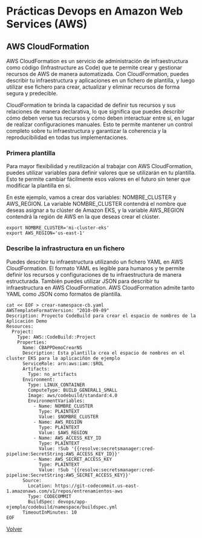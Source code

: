 # Prácticas Devops en Amazon Web Services (AWS)
## AWS CloudFormation

AWS CloudFormation es un servicio de administración de infraestructura como código (Infrastructure as Code) que te permite crear y gestionar recursos de AWS de manera automatizada. Con CloudFormation, puedes describir tu infraestructura y aplicaciones en un fichero de plantilla, y luego utilizar ese fichero para crear, actualizar y eliminar recursos de forma segura y predecible.

CloudFormation te brinda la capacidad de definir tus recursos y sus relaciones de manera declarativa, lo que significa que puedes describir cómo deben verse tus recursos y cómo deben interactuar entre sí, en lugar de realizar configuraciones manuales. Esto te permite mantener un control completo sobre tu infraestructura y garantizar la coherencia y la reproducibilidad en todas tus implementaciones.

### Primera plantilla

Para mayor flexibilidad y reutilización al trabajar con AWS CloudFormation, puedes utilizar variables para definir valores que se utilizarán en tu plantilla. Esto te permite cambiar fácilmente esos valores en el futuro sin tener que modificar la plantilla en sí.

En este ejemplo, vamos a crear dos variables: NOMBRE_CLUSTER y AWS_REGION. La variable NOMBRE_CLUSTER contendrá el nombre que deseas asignar a tu clúster de Amazon EKS, y la variable AWS_REGION contendrá la región de AWS en la que deseas crear el clúster.

```shell
export NOMBRE_CLUSTER='mi-cluster-eks'
export AWS_REGION='us-east-1'
```

### Describe la infrastructura en un fichero

Puedes describir tu infraestructura utilizando un fichero YAML en AWS CloudFormation. El formato YAML es legible para humanos y te permite definir los recursos y configuraciones de tu infraestructura de manera estructurada. También puedes utilizar JSON para describir tu infraestructura en AWS CloudFormation. AWS CloudFormation admite tanto YAML como JSON como formatos de plantilla.


```shell
cat << EOF > crear-namespace-cb.yaml
AWSTemplateFormatVersion: "2010-09-09"
Description: Proyecto CodeBuild para crear el espacio de nombres de la Aplicación Demo
Resources:
  Project:
    Type: AWS::CodeBuild::Project    
    Properties:
      Name: CBAPPDemoCrearNS
      Description: Esta plantilla crea el espacio de nombres en el cluster EKS para la aplicaciñón de ejemplo
      ServiceRole: arn:aws:iam::$ROL
      Artifacts:
        Type: no_artifacts
      Environment:
        Type: LINUX_CONTAINER
        ComputeType: BUILD_GENERAL1_SMALL
        Image: aws/codebuild/standard:4.0
        EnvironmentVariables:
          - Name: NOMBRE_CLUSTER
            Type: PLAINTEXT
            Value: $NOMBRE_CLUSTER
          - Name: AWS_REGION
            Type: PLAINTEXT
            Value: $AWS_REGION
          - Name: AWS_ACCESS_KEY_ID
            Type: PLAINTEXT
            Value: !Sub '{{resolve:secretsmanager:cred-pipeline:SecretString:AWS_ACCESS_KEY_ID}}'
          - Name: AWS_SECRET_ACCESS_KEY
            Type: PLAINTEXT
            Value: !Sub '{{resolve:secretsmanager:cred-pipeline:SecretString:AWS_SECRET_ACCESS_KEY}}' 
      Source:
        Location: https://git-codecommit.us-east-1.amazonaws.com/v1/repos/entrenamientos-aws
        Type: CODECOMMIT
        BuildSpec: devops/app-ejemplo/codebuild/namespace/buildspec.yml
      TimeoutInMinutes: 10
EOF
```

[Volver](indice.md)